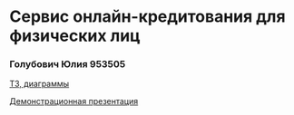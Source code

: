 # Сервис онлайн-кредитования для физических лиц
### Голубович Юлия 953505

[ТЗ, диаграммы](https://github.com/YULIYA2001/Online-lending-Service/blob/main/%D0%9E%D1%82%D1%87%D0%B5%D1%82%20(%D0%A2%D0%97%2C%20%D0%B4%D0%B8%D0%B0%D0%B3%D1%80%D0%B0%D0%BC%D0%BC%D1%8B).pdf)

[Демонстрационная презентация](https://github.com/YULIYA2001/Online-lending-Service/blob/main/%D0%9F%D1%80%D0%B5%D0%B7%D0%B5%D0%BD%D1%82%D0%B0%D1%86%D0%B8%D1%8F%20%D0%BA%20%D0%BF%D1%80%D0%BE%D0%B5%D0%BA%D1%82%D1%83%20%D0%A1%D0%B5%D1%80%D0%B2%D0%B8%D1%81%20%D0%BE%D0%BD%D0%BB%D0%B0%D0%B9%D0%BD-%D0%BA%D1%80%D0%B5%D0%B4%D0%B8%D1%82%D0%BE%D0%B2%D0%B0%D0%BD%D0%B8%D1%8F%20%D0%B4%D0%BB%D1%8F%20%D1%84%D0%B8%D0%B7%D0%BB%D0%B8%D1%86.pptx)
